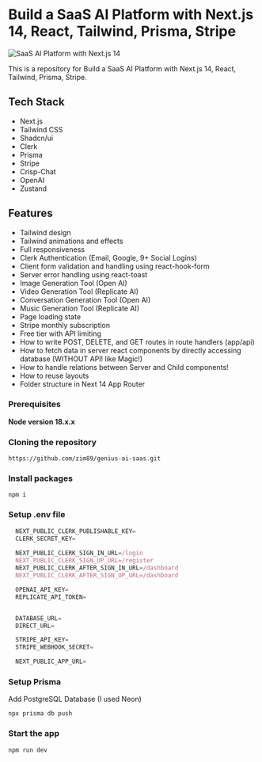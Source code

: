 # Build a SaaS AI Platform with Next.js 14, React, Tailwind, Prisma, Stripe

![SaaS AI Platform with Next.js 14](https://github.com/zim89/genius-ai-saas/assets/images/genius-poster.png)

This is a repository for Build a SaaS AI Platform with Next.js 14, React, Tailwind, Prisma, Stripe.

## Tech Stack

- Next.js
- Tailwind CSS
- Shadcn/ui
- Clerk
- Prisma
- Stripe
- Crisp-Chat
- OpenAI
- Zustand

## Features

- Tailwind design
- Tailwind animations and effects
- Full responsiveness
- Clerk Authentication (Email, Google, 9+ Social Logins)
- Client form validation and handling using react-hook-form
- Server error handling using react-toast
- Image Generation Tool (Open AI)
- Video Generation Tool (Replicate AI)
- Conversation Generation Tool (Open AI)
- Music Generation Tool (Replicate AI)
- Page loading state
- Stripe monthly subscription
- Free tier with API limiting
- How to write POST, DELETE, and GET routes in route handlers (app/api)
- How to fetch data in server react components by directly accessing database (WITHOUT API! like Magic!)
- How to handle relations between Server and Child components!
- How to reuse layouts
- Folder structure in Next 14 App Router

### Prerequisites

**Node version 18.x.x**

### Cloning the repository

```shell
https://github.com/zim89/genius-ai-saas.git
```

### Install packages

```shell
npm i
```

### Setup .env file


```js
  NEXT_PUBLIC_CLERK_PUBLISHABLE_KEY= 
  CLERK_SECRET_KEY= 
    
  NEXT_PUBLIC_CLERK_SIGN_IN_URL=/login
  NEXT_PUBLIC_CLERK_SIGN_UP_URL=/register
  NEXT_PUBLIC_CLERK_AFTER_SIGN_IN_URL=/dashboard
  NEXT_PUBLIC_CLERK_AFTER_SIGN_UP_URL=/dashboard

  OPENAI_API_KEY=
  REPLICATE_API_TOKEN=


  DATABASE_URL=
  DIRECT_URL=

  STRIPE_API_KEY=
  STRIPE_WEBHOOK_SECRET=

  NEXT_PUBLIC_APP_URL=
```

### Setup Prisma

Add PostgreSQL Database (I used Neon)

```shell
npx prisma db push

```

### Start the app

```shell
npm run dev
```

